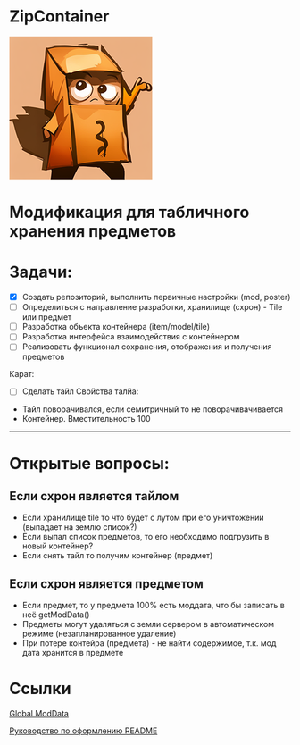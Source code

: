 ﻿# ZipContainer
![Иллюстрация к проекту](https://github.com/besterry/ItemStorage/raw/main/poster.png)

# Модификация для табличного хранения предметов

# Задачи:
- [x] Создать репозиторий, выполнить первичные настройки (mod, poster)
- [ ] Определиться с направление разработки, хранилище (схрон) - Tile или предмет
- [ ] Разработка объекта контейнера (item/model/tile)
- [ ] Разработка интерфейса взаимодействия с контейнером
- [ ] Реализовать функционал сохранения, отображения и получения предметов

Карат:
- [ ] Сделать тайл
Свойства талйа:
- Тайл поворачивался, если семитричный то не поворачивачивается
- Контейнер. Вместительность 100

---

# Открытые вопросы:

## Если схрон является тайлом
- Если хранилище tile то что будет с лутом при его уничтожении (выпадает на землю список?)
- Если выпал список предметов, то его необходимо подгрузить в новый контейнер?
- Если снять тайл то получим контейнер (предмет)
  
## Если схрон является предметом
- Если предмет, то у предмета 100% есть моддата, что бы записать в неё getModData()
- Предметы могут удаляться с земли сервером в автоматическом режиме (незапланированное удаление)
- При потере контейра (предмета) - не найти содержимое, т.к. мод дата хранится в предмете


# Ссылки
[Global ModData](https://github.com/MrBounty/PZ-Mod---Doc/blob/main/How%20to%20use%20global%20modData.md)

[Руководство по оформлению README](https://gist.github.com/Jekins/2bf2d0638163f1294637)
